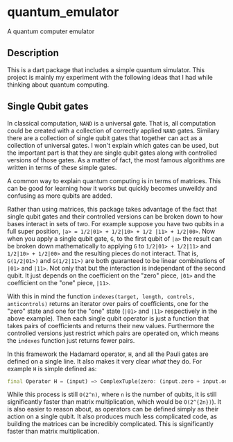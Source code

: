 # quantum_emulator

A quantum computer emulator

## Description

This is a dart package that includes a simple quantum simulator. This 
project is mainly my experiment with the following ideas that I had
while thinking about quantum computing.

## Single Qubit gates

In classical computation, `NAND` is a universal gate. That is, all
computation could be created with a collection of correctly applied
`NAND` gates. Similary there are a collection of single qubit gates
that together can act as a collection of universal gates. I won't 
explain which gates can be used, but the important part is that they
are single qubit gates along with controlled versions of those gates.
As a matter of fact, the most famous algorithms are written in terms
of these simple gates.

A common way to explain quantum computing is in terms of matrices.
This can be good for learning how it works but quickly becomes
unweildy and confusing as more qubits are added.

Rather than using matrices, this package takes advantage of the fact
that single qubit gates and their controlled versions can be broken down to how bases interact
in sets of two. 
For example suppose you have two qubits in a full super 
position, `|a> = 1/2|01> + 1/2|10> + 1/2 |11> + 1/2|00>`. Now when you 
apply a single qubit gate, `G`, to the first qubit of `|a>` the result 
can be broken down mathematically to applying `G` to 
`1/2|01> + 1/2|11>` and `1/2|10> + 1/2|00>` and the resulting pieces do not interact. That is, `G(1/2|01>)` and `G(1/2|11>)` are both 
guaranteed to be linear combinations of `|01>` and `|11>`. Not only that but the interaction is independant of the second qubit. It just depends on the coefficient on the "zero" piece, `|01>` and the 
coefficient on the "one" piece, `|11>`.

With this in mind the function 
`indexes(target, length, controls, anticontrols)` returns an 
iterator over pairs of coefficients, one for the "zero" state and
one for the "one" state (`|01>` and `|11>` respectively in the above 
example).
Then each single qubit operator is just a function that takes pairs of
coefficients and returns their new values. Furthermore the controlled 
versions just restrict which pairs are operated on, which means the
`indexes` function just returns fewer pairs.

In this framework the Hadamard operator, `H`,  and all the Pauli gates
are defined on a single line. It also makes it very clear _what_ they
do. For example `H` is simple defined as:
```dart
final Operator H = (input) => ComplexTuple(zero: (input.zero + input.one) / sqrt(2.0), one: (input.zero - input.one) / sqrt(2.0));
```

While this process is still `O(2^n)`, 
where `n` is the number of qubits, it is still significantly faster
than matrix multiplication, which would be `O(2^{2n})`). It is also
easier to reason about, as operators can be defined simply as their
action on a single qubit.
It also produces much less complicated code, as building the 
matrices can be incredibly complicated.
This is significantly faster than matrix multiplication.
